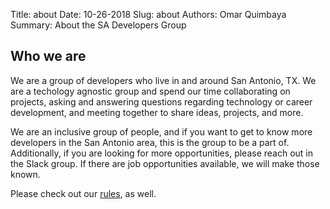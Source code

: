 Title: about
Date: 10-26-2018
Slug: about
Authors: Omar Quimbaya
Summary: About the SA Developers Group

## Who we are

We are a group of developers who live in and around San Antonio, TX. We are a techology agnostic group and spend our time collaborating on projects, asking and answering questions regarding technology or career development, and meeting together to share ideas, projects, and more. 

We are an inclusive group of people, and if you want to get to know more developers in the San Antonio area, this is the group to be a part of. Additionally, if you are looking for more opportunities, please reach out in the Slack group. If there are job opportunities available, we will make those known. 

Please check out our [rules](/pages/rules.html), as well.